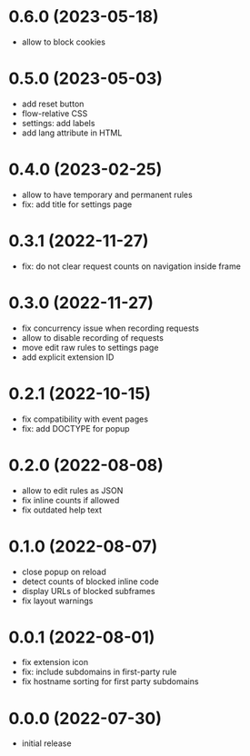 # 0.6.0 (2023-05-18)

-   allow to block cookies


# 0.5.0 (2023-05-03)

-   add reset button
-   flow-relative CSS
-   settings: add labels
-   add lang attribute in HTML


# 0.4.0 (2023-02-25)

-   allow to have temporary and permanent rules
-   fix: add title for settings page


# 0.3.1 (2022-11-27)

-   fix: do not clear request counts on navigation inside frame


# 0.3.0 (2022-11-27)

-   fix concurrency issue when recording requests
-   allow to disable recording of requests
-   move edit raw rules to settings page
-   add explicit extension ID


# 0.2.1 (2022-10-15)

-   fix compatibility with event pages
-   fix: add DOCTYPE for popup


# 0.2.0 (2022-08-08)

-   allow to edit rules as JSON
-   fix inline counts if allowed
-   fix outdated help text


# 0.1.0 (2022-08-07)

-   close popup on reload
-   detect counts of blocked inline code
-   display URLs of blocked subframes
-   fix layout warnings


# 0.0.1 (2022-08-01)

-   fix extension icon
-   fix: include subdomains in first-party rule
-   fix hostname sorting for first party subdomains


# 0.0.0 (2022-07-30)

-   initial release
